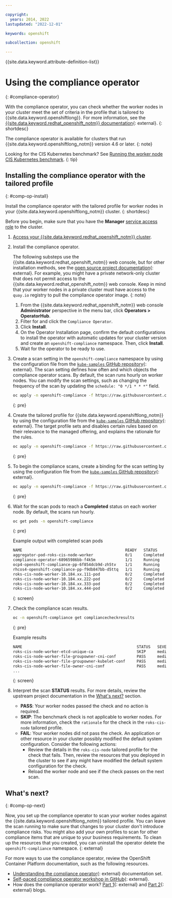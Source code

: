 ```yaml
---

copyright:
  years: 2014, 2022
lastupdated: "2022-12-01"

keywords: openshift

subcollection: openshift

---
```



{{site.data.keyword.attribute-definition-list}}




# Using the compliance operator
{: #compliance-operator}

With the compliance operator, you can check whether the worker nodes in your cluster meet the set of criteria in the profile that is tailored to {{site.data.keyword.openshiftlong}}. For more information, see the [{{site.data.keyword.redhat_openshift_notm}} documentation](https://docs.openshift.com/container-platform/4.10/security/compliance_operator/compliance-operator-understanding.html){: external}.
{: shortdesc}

The compliance operator is available for clusters that run {{site.data.keyword.openshiftlong_notm}} version 4.6 or later.
{: note}

Looking for the CIS Kubernetes benchmark? See [Running the worker node CIS Kubernetes benchmark](/docs/openshift?topic=openshift-cis-benchmark#cis-worker-test).
{: tip}

## Installing the compliance operator with the tailored profile
{: #comp-op-install}

Install the compliance operator with the tailored profile for worker nodes in your {{site.data.keyword.openshiftlong_notm}} cluster.
{: shortdesc}

Before you begin, make sure that you have the **Manager** [service access role](/docs/openshift?topic=openshift-iam-service-access-roles) to the cluster.

1. [Access your {{site.data.keyword.redhat_openshift_notm}} cluster](/docs/openshift?topic=openshift-access_cluster).
2. Install the compliance operator.

    The following substeps use the {{site.data.keyword.redhat_openshift_notm}} web console, but for other installation methods, see the [open source project documentation](https://github.com/openshift/compliance-operator/blob/master/doc/tutorials/workshop/content/exercises/02-installation.md){: external}. For example, you might have a private network-only cluster that does not permit access to the {{site.data.keyword.redhat_openshift_notm}} web console. Keep in mind that your worker nodes in a private cluster must have access to the `quay.io` registry to pull the compliance operator image.
    {: note}

    1. From the {{site.data.keyword.redhat_openshift_notm}} web console **Administrator** perspective in the menu bar, click **Operators > OperatorHub**.
    2. Filter for and click the `Compliance Operator`.
    3. Click **Install**.
    4. On the Operator Installation page, confirm the default configurations to install the operator with automatic updates for your cluster version and create an `openshift-compliance` namespace. Then, click **Install**.
    5. Wait for the operator to be ready to use.
3. Create a scan setting in the `openshift-compliance` namespace by using the configuration file from the [`kube-samples` GitHub repository](https://github.com/IBM-Cloud/kube-samples/tree/master/roks-compliance-operator){: external}. The scan setting defines how often and which objects the compliance operator scans. By default, the scan runs hourly on worker nodes. You can modify the scan settings, such as changing the frequency of the scan by updating the `schedule: "0 */1 * * *"` field.
    ```sh
    oc apply -n openshift-compliance -f https://raw.githubusercontent.com/IBM-Cloud/kube-samples/master/roks-compliance-operator/scansetting.yaml
    ```
    {: pre}

4. Create the tailored profile for {{site.data.keyword.openshiftlong_notm}} by using the configuration file from the [`kube-samples` GitHub repository](https://github.com/IBM-Cloud/kube-samples/tree/master/roks-compliance-operator){: external}. The target profile sets and disables certain rules based on their relevance to the managed offering, and explains the rationale for the rules.
    ```sh
    oc apply -n openshift-compliance -f https://raw.githubusercontent.com/IBM-Cloud/kube-samples/master/roks-compliance-operator/tailoredprofile.yaml
    ```
    {: pre}

5. To begin the compliance scans, create a binding for the scan setting by using the configuration file from the [`kube-samples` GitHub repository](https://github.com/IBM-Cloud/kube-samples/tree/master/roks-compliance-operator){: external}.
    ```sh
    oc apply -n openshift-compliance -f https://raw.githubusercontent.com/IBM-Cloud/kube-samples/master/roks-compliance-operator/scansettingbinding.yaml
    ```
    {: pre}

6. Wait for the scan pods to reach a **Completed** status on each worker node. By default, the scans run hourly.
    ```sh
    oc get pods -n openshift-compliance
    ```
    {: pre}

    Example output with completed scan pods
    ```sh
    NAME                                             READY   STATUS      RESTARTS   AGE
    aggregator-pod-roks-cis-node-worker              0/1     Completed   0          53s
    compliance-operator-68965986bb-f4k5m             1/1     Running     0          17m
    ocp4-openshift-compliance-pp-6f854dcb9d-zh5tv    1/1     Running     0          16m
    rhcos4-openshift-compliance-pp-f9db847bb-d5ttq   1/1     Running     0          16m
    roks-cis-node-worker-10.184.xx.111-pod           0/2     Completed   0          2m58s
    roks-cis-node-worker-10.184.xx.222-pod           0/2     Completed   0          2m58s
    roks-cis-node-worker-10.184.xx.333-pod           0/2     Completed   0          2m57s
    roks-cis-node-worker-10.184.xx.444-pod           0/2     Completed   0          2m57s
    ```
    {: screen}

7. Check the compliance scan results.
    ```sh
    oc -n openshift-compliance get compliancecheckresults
    ```
    {: pre}

    Example results
    ```sh
    NAME                                                  STATUS   SEVERITY
    roks-cis-node-worker-etcd-unique-ca                   SKIP     medium
    roks-cis-node-worker-file-groupowner-cni-conf         PASS     medium
    roks-cis-node-worker-file-groupowner-kubelet-conf     PASS     medium
    roks-cis-node-worker-file-owner-cni-conf              PASS     medium
    ...
    ```
    {: screen}

8. Interpret the scan **STATUS** results. For more details, review the upstream project documentation in the [What's next?](#comp-op-next) section.
    - **PASS**: Your worker nodes passed the check and no action is required.
    - **SKIP**: The benchmark check is not applicable to worker nodes. For more information, check the `rationale` for the check in the `roks-cis-node` tailored profile.
    - **FAIL**: Your worker nodes did not pass the check. An application or other resource in your cluster possibly modified the default system configuration. Consider the following actions:
        - Review the details in the `roks-cis-node` tailored profile for the check that fails. Then, review the resources that you deployed in the cluster to see if any might have modified the default system configuration for the check.
        - Reload the worker node and see if the check passes on the next scan.


## What's next?
{: #comp-op-next}

Now, you set up the compliance operator to scan your worker nodes against the {{site.data.keyword.openshiftlong_notm}} tailored profile. You can leave the scan running to make sure that changes to your cluster don't introduce compliance risks. You might also add your own profiles to scan for other compliance items that are unique to your business requirements. To clean up the resources that you created, you can uninstall the operator delete the `openshift-compliance` namespace.
{: external}

For more ways to use the compliance operator, review the OpenShift Container Platform documentation, such as the following resources.
- [Understanding the compliance operator](https://docs.openshift.com/container-platform/4.10/security/compliance_operator/compliance-operator-understanding.html){: external} documentation set.
- [Self-paced compliance operator workshop in GitHub](https://github.com/openshift/compliance-operator/tree/master/doc/tutorials){: external}.
- How does the compliance operator work? [Part 1](https://cloud.redhat.com/blog/how-does-compliance-operator-work-for-openshift-part-1){: external} and [Part 2](https://cloud.redhat.com/blog/how-does-compliance-operator-work-for-openshift-part-2){: external} blogs.






